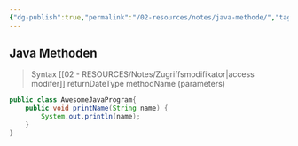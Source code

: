 ```yaml
---
{"dg-publish":true,"permalink":"/02-resources/notes/java-methode/","tags":["java/method"],"noteIcon":"","updated":"2024-06-25T16:26:05.862+02:00"}
---
```


## Java Methoden 

>Syntax
>[[02 - RESOURCES/Notes/Zugriffsmodifikator\|access modifer]] returnDateType methodName (parameters) 

```java
public class AwesomeJavaProgram{
	public void printName(String name) {
		System.out.println(name);
	}
}
```